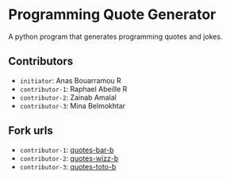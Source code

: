 # Programming Quote Generator

A python program that generates programming quotes and jokes.

## Contributors
- `initiator`: Anas Bouarramou R
- `contributor-1`: Raphael Abeille R
- `contributor-2`: Zainab Amalal
- `contributor-3`: Mina Belmokhtar

## Fork urls
- `contributor-1`: [quotes-bar-b](url-1)
- `contributor-2`: [quotes-wizz-b](url-2)
- `contributor-3`: [quotes-toto-b](url-3)
